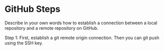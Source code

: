 # GitHub Steps

Describe in your own words how to establish a connection between a local repository and a remote repository on GitHub. 

Step 1: First, establish a git remote origin connection. Then you can git push using the SSH key. 